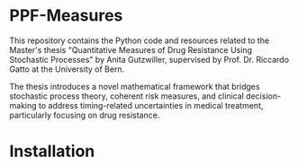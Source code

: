 # PPF-Measures
This repository contains the Python code and resources related to the Master's thesis "Quantitative Measures of Drug Resistance Using Stochastic Processes" by Anita Gutzwiller, supervised by Prof. Dr. Riccardo Gatto at the University of Bern.

The thesis introduces a novel mathematical framework that bridges stochastic process theory, coherent risk measures, and clinical decision-making to address timing-related uncertainties in medical treatment, particularly focusing on drug resistance.

# Installation
